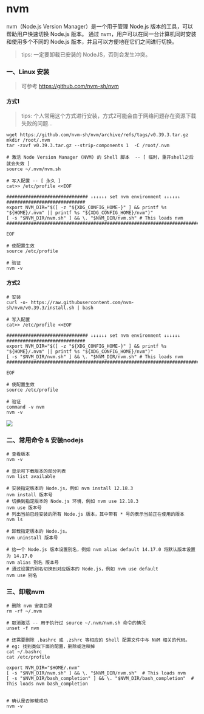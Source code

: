 # nvm

nvm（Node.js Version Manager）是一个用于管理 Node.js 版本的工具，可以帮助用户快速切换 Node.js 版本。
通过 nvm，用户可以在同一台计算机同时安装和使用多个不同的 Node.js 版本，并且可以方便地在它们之间进行切换。

> tips: 一定要卸载已安装的 NodeJS，否则会发生冲突。

### 一、Linux 安装

> 可参考 https://github.com/nvm-sh/nvm

#### 方式1

> tips: 个人常用这个方式进行安装，方式2可能会由于网络问题存在资源下载失败的问题...

```shell
wget https://github.com/nvm-sh/nvm/archive/refs/tags/v0.39.3.tar.gz
mkdir /root/.nvm
tar -zxvf v0.39.3.tar.gz --strip-components 1  -C /root/.nvm

# 激活 Node Version Manager (NVM) 的 Shell 脚本  -- [ 临时，重开shell之后就会失效 ]
source ~/.nvm/nvm.sh

# 写入配置 -- [ 永久 ]
cat>> /etc/profile <<EOF

############################## ↓↓↓↓↓↓ set nvm environment ↓↓↓↓↓↓ #############################
export NVM_DIR="$([ -z "${XDG_CONFIG_HOME-}" ] && printf %s "${HOME}/.nvm" || printf %s "${XDG_CONFIG_HOME}/nvm")"
[ -s "$NVM_DIR/nvm.sh" ] && \. "$NVM_DIR/nvm.sh" # This loads nvm
################################################################################################

EOF

# 使配置生效
source /etc/profile

# 验证
nvm -v
```

#### 方式2

```shell
# 安装
curl -o- https://raw.githubusercontent.com/nvm-sh/nvm/v0.39.3/install.sh | bash

# 写入配置
cat>> /etc/profile <<EOF

############################## ↓↓↓↓↓↓ set nvm environment ↓↓↓↓↓↓ #############################
export NVM_DIR="$([ -z "${XDG_CONFIG_HOME-}" ] && printf %s "${HOME}/.nvm" || printf %s "${XDG_CONFIG_HOME}/nvm")"
[ -s "$NVM_DIR/nvm.sh" ] && \. "$NVM_DIR/nvm.sh" # This loads nvm
################################################################################################

EOF

# 使配置生效
source /etc/profile

# 验证
command -v nvm
nvm -v
```

![](images/nvm-linux-01.png)

### 二、常用命令 & 安装nodejs

```shell
# 查看版本
nvm -v

# 显示可下载版本的部分列表
nvm list available

# 安装指定版本的 Node.js，例如 nvm install 12.18.3
nvm install 版本号
# 切换到指定版本的 Node.js 环境，例如 nvm use 12.18.3
nvm use 版本号
# 列出当前已经安装的所有 Node.js 版本，其中带有 * 号的表示当前正在使用的版本
nvm ls

# 卸载指定版本的 Node.js。
nvm uninstall 版本号

# 给一个 Node.js 版本设置别名，例如 nvm alias default 14.17.0 将默认版本设置为 14.17.0
nvm alias 别名 版本号
# 通过设置的别名切换到对应版本的 Node.js，例如 nvm use default
nvm use 别名
```

### 三、卸载nvm

```shell
# 删除 nvm 安装目录
rm -rf ~/.nvm

# 取消激活 -- 用于执行过 source ~/.nvm/nvm.sh 命令的情况
unset -f nvm

# 还需要删除 .bashrc 或 .zshrc 等相应的 Shell 配置文件中与 NVM 相关的代码。
# eg: 找到类似下面的配置，删除或注释掉
cat ~/.bashrc
cat /etc/profile

export NVM_DIR="$HOME/.nvm"
[ -s "$NVM_DIR/nvm.sh" ] && \. "$NVM_DIR/nvm.sh"  # This loads nvm
[ -s "$NVM_DIR/bash_completion" ] && \. "$NVM_DIR/bash_completion"  # This loads nvm bash_completion


# 确认是否卸载成功
nvm -v
```
